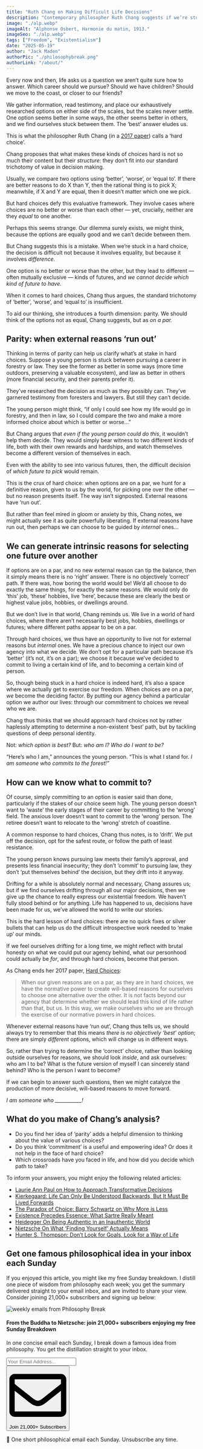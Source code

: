 ```yaml
---
title: "Ruth Chang on Making Difficult Life Decisions"
description: "Contemporary philosopher Ruth Chang suggests if we’re stuck in a hard life choice, we shouldn’t fool ourselves into thinking there must be a ‘best’ path; often there are simply different paths, which will change us in different ways. We can move forward by introspecting on who we wish to become."
image: "./alp.webp"
imageAlt: "Alphonse Osbert, Harmonie du matin, 1913."
imageSeo: "./alp.webp"
tags: ["Freedom", "Existentialism"]
date: "2025-05-19"
author: "Jack Maden"
authorPic: "./philosophybreak.png"
authorLink: "/about/"
---
```


<span class="big-letter">E</span>very now and then, life asks us a question we aren’t quite sure how to answer. Which career should we pursue? Should we have children? Should we move to the coast, or closer to our friends?

We gather information, read testimony, and place our exhaustively researched options on either side of the scales, but the scales never settle. One option seems better in some ways, the other seems better in others, and we find ourselves stuck between them. The ‘best’ answer eludes us.

This is what the philosopher Ruth Chang (in a [2017 paper](https://philpapers.org/rec/CHAHC-8)) calls a ‘hard choice’.

Chang proposes that what makes these kinds of choices hard is not so much their content but their _structure:_ they don’t fit into our standard trichotomy of value in decision making. 

Usually, we compare two options using ‘better’, ‘worse’, or ‘equal to’. If there are better reasons to do X than Y, then the rational thing is to pick X; meanwhile, if X and Y are equal, then it doesn’t matter which one we pick.

But hard choices defy this evaluative framework. They involve cases where choices are no better or worse than each other — yet, crucially, neither are they _equal_ to one another.

Perhaps this seems strange. Our dilemma surely exists, we might think, because the options are equally good and we can’t decide between them.

But Chang suggests this is a mistake. When we’re stuck in a hard choice, the decision is difficult not because it involves equality, but because it involves _difference._ 

One option is no better or worse than the other, but they lead to different — often mutually exclusive — kinds of futures, and _we cannot decide which kind of future to have._

When it comes to hard choices, Chang thus argues, the standard trichotomy of ‘better’, ‘worse’, and ‘equal to’ is insufficient.

To aid our thinking, she introduces a fourth dimension: parity. We should think of the options not as equal, Chang suggests, but as _on a par._

## Parity: when external reasons ‘run out’

<span class="big-letter">T</span>hinking in terms of parity can help us clarify what’s at stake in hard choices. Suppose a young person is stuck between pursuing a career in forestry or law. They see the former as better in some ways (more time outdoors, preserving a valuable ecosystem), and law as better in others (more financial security, and their parents prefer it). 

They’ve researched the decision as much as they possibly can. They’ve garnered testimony from foresters and lawyers. But still they can’t decide.

The young person might think, “if only I could see how my life would go in forestry, and then in law, so I could compare the two and make a more informed choice about which is better or worse…”

But Chang argues that _even if the young person could do this_, it wouldn’t help them decide. They would simply bear witness to two different kinds of life, both with their own rewards and hardships, and watch themselves become a different version of themselves in each.

Even with the ability to see into various futures, then, the difficult decision of _which future to pick_ would remain.

This is the crux of hard choice: when options are on a par, we hunt for a definitive reason, given to us by the world, for picking one over the other — but no reason presents itself. The way isn’t signposted. External reasons have ‘run out’.

But rather than feel mired in gloom or anxiety by this, Chang notes, we might actually see it as quite powerfully liberating. If external reasons have run out, then perhaps we can choose to be guided by _internal_ ones…
 
## We can generate intrinsic reasons for selecting one future over another

<span class="big-letter">I</span>f options are on a par, and no new external reason can tip the balance, then it simply means there is no ‘right’ answer. There is no objectively ‘correct’ path. If there was, how boring the world would be! We’d all choose to do exactly the same things, for exactly the same reasons. We would only do ‘this’ job, ‘these’ hobbies, live ‘here’, because these are clearly the best or highest value jobs, hobbies, or dwellings around.

But we don’t live in that world, Chang reminds us. We live in a world of hard choices, where there aren’t necessarily best jobs, hobbies, dwellings or futures; where different paths appear to be on a par.

Through hard choices, we thus have an opportunity to live not for external reasons but _internal_ ones. We have a precious chance to inject our own agency into what we decide. We don’t opt for a particular path because it’s ‘better’ (it’s not, it’s on a par); we choose it because we’ve decided to commit to living a certain kind of life, and to becoming a certain kind of person.

So, though being stuck in a hard choice is indeed hard, it’s also a space where we actually get to exercise our freedom. When choices are on a par, _we_ become the deciding factor. By putting our agency behind a particular option we author our lives: through our commitment to choices we reveal who we are. 

Chang thus thinks that we should approach hard choices not by rather haplessly attempting to determine a non-existent ‘best’ path, but by tackling questions of deep personal identity.

Not: _which option is best?_ But: _who am I? Who do I want to be?_

“Here’s who I am,” announces the young person. “This is what I stand for. _I am someone who commits to the forest!”_

## How can we know what to commit to?

<span class="big-letter">O</span>f course, simply committing to an option is easier said than done, particularly if the stakes of our choice seem high. The young person doesn’t want to ‘waste’ the early stages of their career by committing to the ‘wrong’ field. The anxious lover doesn’t want to commit to the ‘wrong’ person. The retiree doesn’t want to relocate to the ‘wrong’ stretch of coastline. 

A common response to hard choices, Chang thus notes, is to ‘drift’. We put off the decision, opt for the safest route, or follow the path of least resistance. 

The young person knows pursuing law meets their family’s approval, and presents less financial insecurity; they don’t ‘commit’ to pursuing law, they don’t ‘put themselves behind’ the decision, but they drift into it anyway.

Drifting for a while is absolutely normal and necessary, Chang assures us; but if we find ourselves drifting through all our major decisions, then we give up the chance to really express our existential freedom. We haven’t fully stood behind or for anything. Life has happened to us, decisions have been made for us, we’ve allowed the world to write our stories.

This is the hard lesson of hard choices: there are no quick fixes or silver bullets that can help us do the difficult introspective work needed to ‘make up’ our minds. 

If we feel ourselves drifting for a long time, we might reflect with brutal honesty on what we could put our agency behind, what our personhood could actually be _for_, and through hard choices, become that person.

As Chang ends her 2017 paper, [Hard Choices]((https://philpapers.org/rec/CHAHC-8)):

>When our given reasons are on a par, as they are in hard choices, we have the normative power to create will-based reasons for ourselves to choose one alternative over the other. It is not facts beyond our agency that determine whether we should lead this kind of life rather than that, but us. In this way, we make ourselves who we are through the exercise of our normative powers in hard choices.

Whenever external reasons have ‘run out’, Chang thus tells us, we should always try to remember that this means _there is no objectively ‘best’ option_; there are simply _different_ options, which will change us in different ways.

So, rather than trying to determine the ‘correct’ choice, rather than looking outside ourselves for reasons, we should look _inside_, and ask ourselves: who am I to be? What is the future version of myself I can sincerely stand behind? Who is the person I want to become?

If we can begin to answer such questions, then we might catalyze the production of more decisive, will-based reasons to move forward.

*I am someone who ___________!*

## What do you make of Chang’s analysis?

- Do you find her idea of ‘parity’ adds a helpful dimension to thinking about the value of various choices?
- Do you think ‘commitment’ is a useful and empowering idea? Or does it not help in the face of hard choice?
- Which crossroads have you faced in life, and how did you decide which path to take?

To inform your answers, you might enjoy the following related articles:

- [Laurie Ann Paul on How to Approach Transformative Decisions](/articles/laurie-ann-paul-on-how-to-approach-transformative-decisions/)
- [Kierkegaard: Life Can Only Be Understood Backwards, But It Must Be Lived Forwards](/articles/kierkegaard-life-can-only-be-understood-backwards-but-must-be-lived-forwards/)
- [The Paradox of Choice: Barry Schwartz on Why More is Less](/articles/the-paradox-of-choice-barry-schwartz-on-why-more-is-less/)
- [Existence Precedes Essence: What Sartre Really Meant](/articles/existence-precedes-essence-what-sartre-really-meant/)
- [Heidegger On Being Authentic in an Inauthentic World](/articles/heidegger-on-being-authentic-in-an-inauthentic-world/)
- [​Nietzsche On What ‘Finding Yourself’ Actually Means](/articles/nietzsche-on-what-finding-yourself-actually-means/)
- [Hunter S. Thompson: Don’t Look for Goals, Look for a Way of Life](/articles/hunter-s-thompson-dont-look-for-goals-look-for-a-way-of-life/)

## Get one famous philosophical idea in your inbox each Sunday

<span class="big-letter">I</span>f you enjoyed this article, you might like my free Sunday breakdown. I distill one piece of wisdom from philosophy each week; you get the summary delivered straight to your email inbox, and are invited to share your view. Consider joining 21,000+ subscribers and signing up below:

<!--big subscribe-->
<div class="course-promo darkradial-background subscribe text-center">
    <img src="/static/6313d50bc32799a6c869239128784c7b/e7f7a/weekly-break.webp" alt="weekly emails from Philosophy Break">
    <h4>From the Buddha to Nietzsche: join 21,000+ subscribers enjoying my free Sunday Breakdown</h4>
    <p class="small-grey-font no-mar-bottom">In one concise email each Sunday, I break down a famous idea from philosophy. You get the distillation straight to your inbox.</p>
    <div class="small-pad-top">
        <form action="https://app.convertkit.com/forms/5812400/subscriptions" method="post" data-sv-form="5812400" data-uid="be0e52d3c0" data-format="inline" data-version="6" data-options="{&quot;settings&quot;:{&quot;after_subscribe&quot;:{&quot;action&quot;:&quot;message&quot;,&quot;success_message&quot;:&quot;Thank you, philosopher! Your welcome email will land in your inbox shortly.&quot;,&quot;redirect_url&quot;:&quot;/thank-you/&quot;},&quot;analytics&quot;:{&quot;google&quot;:null,&quot;fathom&quot;:null,&quot;facebook&quot;:null,&quot;segment&quot;:null,&quot;pinterest&quot;:null,&quot;sparkloop&quot;:null,&quot;googletagmanager&quot;:null},&quot;modal&quot;:{&quot;trigger&quot;:&quot;timer&quot;,&quot;scroll_percentage&quot;:null,&quot;timer&quot;:5,&quot;devices&quot;:&quot;all&quot;,&quot;show_once_every&quot;:15},&quot;powered_by&quot;:{&quot;show&quot;:false,&quot;url&quot;:&quot;https://convertkit.com/features/forms?utm_campaign=poweredby&amp;utm_content=form&amp;utm_medium=referral&amp;utm_source=dynamic&quot;},&quot;recaptcha&quot;:{&quot;enabled&quot;:false},&quot;return_visitor&quot;:{&quot;action&quot;:&quot;show&quot;,&quot;custom_content&quot;:&quot;&quot;},&quot;slide_in&quot;:{&quot;display_in&quot;:&quot;bottom_right&quot;,&quot;trigger&quot;:&quot;timer&quot;,&quot;scroll_percentage&quot;:null,&quot;timer&quot;:5,&quot;devices&quot;:&quot;all&quot;,&quot;show_once_every&quot;:15},&quot;sticky_bar&quot;:{&quot;display_in&quot;:&quot;top&quot;,&quot;trigger&quot;:&quot;timer&quot;,&quot;scroll_percentage&quot;:null,&quot;timer&quot;:5,&quot;devices&quot;:&quot;all&quot;,&quot;show_once_every&quot;:15}},&quot;version&quot;:&quot;6&quot;}" min-width="400 500 600 700 800">
        <div data-style="clean"><ul data-element="errors" data-group="alert"></ul><div data-element="fields" data-stacked="false">
            <div>
                <input name="email_address" aria-label="Your Email Address..." placeholder="Your Email Address..." required type="email" />
            </div>
            <button class="button primary" type="submit" data-element="submit"><div><div></div><div></div><div></div></div><span><svg xmlns="http://www.w3.org/2000/svg" viewBox="0 0 512 512"><path d="M464 64H48C21.49 64 0 85.49 0 112v288c0 26.51 21.49 48 48 48h416c26.51 0 48-21.49 48-48V112c0-26.51-21.49-48-48-48zm0 48v40.805c-22.422 18.259-58.168 46.651-134.587 106.49-16.841 13.247-50.201 45.072-73.413 44.701-23.208.375-56.579-31.459-73.413-44.701C106.18 199.465 70.425 171.067 48 152.805V112h416zM48 400V214.398c22.914 18.251 55.409 43.862 104.938 82.646 21.857 17.205 60.134 55.186 103.062 54.955 42.717.231 80.509-37.199 103.053-54.947 49.528-38.783 82.032-64.401 104.947-82.653V400H48z"/></svg>Join 21,000+ Subscribers</span></button>
            </div>
            </div>
        </form>
        <p class="tiny-mar-top no-mar-bottom review-font">💭 One short philosophical email each Sunday. Unsubscribe any time.</p>
    </div>
</div>
</div>